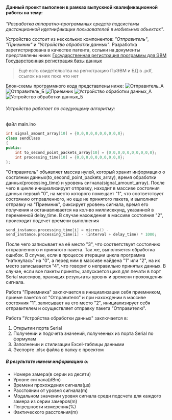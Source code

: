 #### Данный проект выполнен в рамках выпускной квалификационной работы на тему:
*"Разработка аппаратно-программных средств подсистемы дистанционной идетнификации пользователей в мобильных объектах"*.

Устройство состоит из нескольких компонентов: *"Отправитель"*, *"Приемник"* и *"Устройство обработки данных"*.
Разработка зарегистрирована в качестве патента, сслыки на документы
представлены ниже:
[Государственная регистрация программы для ЭВМ](https://new.fips.ru/registers-doc-view/fips_servlet?DB=EVM&DocNumber=2024662941&TypeFile=html)
[Государственная регистрация базы данных](https://new.fips.ru/registers-doc-view/fips_servlet?DB=DB&DocNumber=2024622257&TypeFile=html)
> Ещё есть свидетельства на регистрацию ПрЭВМ и БД в .pdf, ссылок на них пока что нет

Блок-схемы программного кода представлены ниже:
![Отправитель_А](https://github.com/Vi-its-me/final-qualifying-work/flowcharts/TRANSMIT_A.png)
![Отправитель_Б](https://github.com/Vi-its-me/final-qualifying-work/flowcharts/TRANSMIT_B.png)
![Приемник](https://github.com/Vi-its-me/final-qualifying-work/flowcharts/RECEIVE.png)
![Устройство обработки данных_А](https://github.com/Vi-its-me/final-qualifying-work/flowcharts/serial_to_excel_A.png)
![Устройство обработки данных_Б](https://github.com/Vi-its-me/final-qualifying-work/flowcharts/serial_to_excel_B.png)

###### Устройство работает по следующему алгоритму:
файл main.ino
```c++
int signal_amount_array[10] = {0,0,0,0,0,0,0,0,0,0};
class sendClass
{
public:
	int to_second_point_packets_array[10] = {0,0,0,0,0,0,0,0,0,0};
	int processing_time[10] = {0,0,0,0,0,0,0,0,0,0};
};
```
"Отправитель" объявляет массив нулей, который хранит информацию о состоянии данных(to_second_point_packets_array), время обработки данных(processing_time) и уровень сигнала(signal_amount_array).
После чего в цикле инициализирует отправку, находит в массиве состояния данных первый "0", на место которого помещает "1", что соответствует состоянию отправленного, но еще не принятого пакета, и выполняет отправку на "Приемник", фиксирует уровень сигнала, время его получения и останавливается на кол-во миллисекунд, указанной в переменной delay_time.
В случае нахождения в массиве состояния "2", происходит подсчет времени выполнения
```c++
send_instance.processing_time[i] = micros() -
send_instance.processing_time[i] - (interval + delay_time) * 1000;
```
После чего записывает на её место "3", что соответствует состоянию отправленного и принятого пакета.
Так же, выполняется обработка ошибок. В случае, если в процессе итерации цикла программа "наткнулась" на "0", а перед ним в массиве найдена "1" или "2", на их место записывается "4", что говорит о неправильно принятых данных.
В случае, если все пакеты приняты, запускается цикл для печати в порт Serial массивов, хранящих результаты уровня и времени прохождения сигнала.

Работа "Приемника" заключается в инициализации себя приемником, приеме пакетов от "Отправителя" и при нахождении в массиве состояния "1", записывает на его место "2", инициализирует себя отправителем и осуществляет отправку пакета "Отправителю".

Работа "Устройства обработки данных" заключается в:
1. Открытии порта Serial
2. Получении и подсчета значений, полученных из порта Serial по формулам
3. Заполнении и стилизации Excel-таблицы данными
4. Экспорте .xlsx файла в папку с проектом

##### В результате имеем информацию о:
- Номере замера(в серии из десяти)
- Уровне сигнала(dBm)
- Времени прохождения сигнала(μs)
- Расстоянии от уровня сигнала(m)
- Модальном значении уровня сигнала среди подсчета для каждого замера из серии замеров(m)
- Погрешности измерения(%)
- Фактического расстояния(m)
